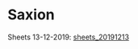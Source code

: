 # Saxion

Sheets 13-12-2019: [sheets_20191213]

[sheets_20191213]: https://ipfs.io/ipfs/QmRCefwbQnY6yXZbUcVbSXaX6WE3HxLFe6J2PZGd5UFiKJ

